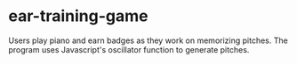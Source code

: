 # ear-training-game
Users play piano and earn badges as they work on memorizing pitches.
The program uses Javascript's oscillator function to generate pitches.

